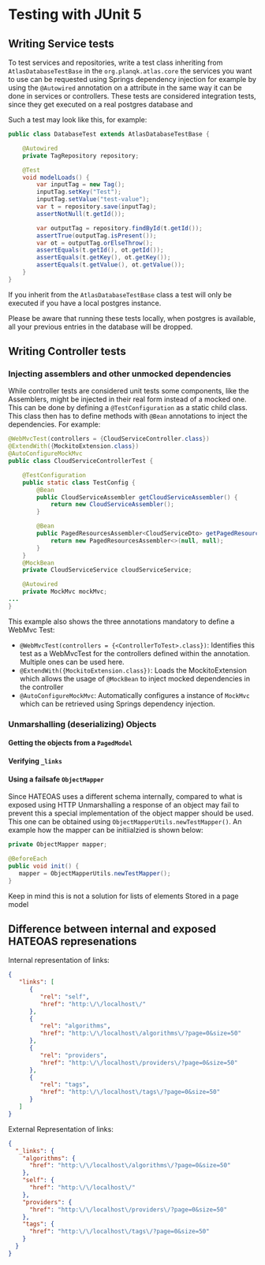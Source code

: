 # Testing with JUnit 5

## Writing Service tests

To test services and repositories, write a test class inheriting from `AtlasDatabaseTestBase` in the `org.planqk.atlas.core` the services you want to use can be requested using Springs dependency injection for example by using the `@Autowired` annotation on a attribute in the same way it can be done in services or controllers. These tests are considered integration tests, since they get executed on a real postgres database and

Such a test may look like this, for example:

```java
public class DatabaseTest extends AtlasDatabaseTestBase {

    @Autowired
    private TagRepository repository;

    @Test
    void modelLoads() {
        var inputTag = new Tag();
        inputTag.setKey("Test");
        inputTag.setValue("test-value");
        var t = repository.save(inputTag);
        assertNotNull(t.getId());

        var outputTag = repository.findById(t.getId());
        assertTrue(outputTag.isPresent());
        var ot = outputTag.orElseThrow();
        assertEquals(t.getId(), ot.getId());
        assertEquals(t.getKey(), ot.getKey());
        assertEquals(t.getValue(), ot.getValue());
    }
}
```

If you inherit from the `AtlasDatabaseTestBase` class a test will only be executed if you have a local postgres instance.

Please be aware that running these tests locally, when postgres is available, all your previous entries in the database will be dropped.

## Writing Controller tests

### Injecting assemblers and other unmocked dependencies

While controller tests are considered unit tests some components, like the Assemblers, might be injected in their real form instead of a mocked one. This can be done by defining a `@TestConfiguration` as a static child class. This class then has to define methods with `@Bean` annotations to inject the dependencies. For example:

```java
@WebMvcTest(controllers = {CloudServiceController.class})
@ExtendWith({MockitoExtension.class})
@AutoConfigureMockMvc
public class CloudServiceControllerTest {

    @TestConfiguration
    public static class TestConfig {
        @Bean
        public CloudServiceAssembler getCloudServiceAssembler() {
            return new CloudServiceAssembler();
        }

        @Bean
        public PagedResourcesAssembler<CloudServiceDto> getPagedResourcesAssembler() {
            return new PagedResourcesAssembler<>(null, null);
        }
    }
    @MockBean
    private CloudServiceService cloudServiceService;

    @Autowired
    private MockMvc mockMvc;
...
}
```

This example also shows the three annotations mandatory to define a WebMvc Test:

- `@WebMvcTest(controllers = {<ControllerToTest>.class})`: Identifies this test as a WebMvcTest for the controllers defined within the annotation. Multiple ones can be used here.
- `@ExtendWith({MockitoExtension.class})`: Loads the MockitoExtension which allows the usage of `@MockBean` to inject mocked dependencies in the controller
- `@AutoConfigureMockMvc`: Automatically configures a instance of `MockMvc` which can be retrieved using Springs dependency injection. 

### Unmarshalling (deserializing) Objects

#### Getting the objects from a `PagedModel`

#### Verifying `_links`

#### Using a failsafe `ObjectMapper`

Since HATEOAS uses a different schema internally, compared to what is exposed using HTTP Unmarshalling a response of an object may fail to prevent this a special implementation of the object mapper should be used. This one can be obtained using `ObjectMapperUtils.newTestMapper()`. An example how the mapper can be initiialzied is shown below:


```java
private ObjectMapper mapper;

@BeforeEach
public void init() {
   mapper = ObjectMapperUtils.newTestMapper();
}
```

Keep in mind this is not a solution for lists of elements Stored in a page model 

## Difference between internal and exposed HATEOAS represenations

Internal representation of links:

```json
{
   "links": [
      {
         "rel": "self",
         "href": "http:\/\/localhost\/"
      },
      {
         "rel": "algorithms",
         "href": "http:\/\/localhost\/algorithms\/?page=0&size=50"
      },
      {
         "rel": "providers",
         "href": "http:\/\/localhost\/providers\/?page=0&size=50"
      },
      {
         "rel": "tags",
         "href": "http:\/\/localhost\/tags\/?page=0&size=50"
      }
   ]
}
```

External Representation of links:

```json
{
  "_links": {
    "algorithms": {
      "href": "http:\/\/localhost\/algorithms\/?page=0&size=50"
    },
    "self": {
      "href": "http:\/\/localhost\/"
    },
    "providers": {
      "href": "http:\/\/localhost\/providers\/?page=0&size=50"
    },
    "tags": {
      "href": "http:\/\/localhost\/tags\/?page=0&size=50"
    }
  }
}
```